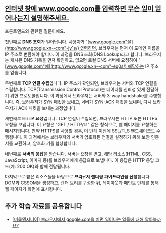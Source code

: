 ## [인터넷 창에 www.google.com를 입력하면 무슨 일이 일어나는지 설명해주세요.](https://www.maeil-mail.kr/question/20)

프론트엔드와 관련된 질문이에요.

첫번째로 **DNS 조회**가 일어납니다. 사용자가 "[www.google.com"을](http://www.google.xn--com"-jy1s/) 입력하면, 브라우저는 먼저 이 도메인 이름을 IP 주소로 변환해야 합니다. 이 과정을 DNS 조회(DNS Lookup)라고 합니다. 브라우저는 캐시된 DNS 기록을 먼저 확인하고, 없으면 로컬 DNS 서버에 요청하여 "[www.google.com"에](http://www.google.xn--com"-eg0s/) 해당하는 IP 주소를 얻습니다.

두번째로 **TCP 연결 수립**입니다. IP 주소가 확인되면, 브라우저는 서버와 TCP 연결을 수립합니다. TCP(Transmission Control Protocol)는 데이터를 신뢰성 있게 전달하기 위한 프로토콜입니다. 이 과정에서 브라우저는 서버와 3-way handshake를 수행합니다. 즉, 브라우저가 SYN 패킷을 보내고, 서버가 SYN-ACK 패킷을 보내며, 다시 브라우저가 ACK 패킷을 보내는 과정입니다.

세번째로 **HTTP 요청**입니다. TCP 연결이 수립되면, 브라우저는 HTTP 또는 HTTPS 요청을 보냅니다. 이 요청은 "GET / HTTP/1.1" 같은 형식으로, 웹 페이지를 요청하는 메시지입니다. 만약 HTTPS를 사용할 경우, 이 단계 이전에 SSL/TLS 핸드셰이크도 수행됩니다. 이 과정에서는 브라우저와 서버가 암호화된 연결을 설정하기 위해 보안 인증서를 교환하고, 암호화 키를 협상합니다.

네번째로 **서버의 응답**을 받습니다. 서버는 요청을 받고, 해당 리소스(HTML, CSS, JavaScript, 이미지 등)를 브라우저에게 응답으로 보냅니다. 이 응답은 HTTP 응답 코드(예: 200 OK)와 함께 전달됩니다.

마지막으로 받은 리소스들을 바탕으로 **브라우저 렌더링 파이프라인을 진행**합니다. DOM과 CSSOM을 생성하고, 렌더 트리를 구성한 뒤, 레이아웃과 페인트 단계를 통해 웹 페이지가 화면에 표시됩니다.

## 추가 학습 자료를 공유합니다.

- [[미쿡엔지니어] 브라우저에서 google.com을 치면 일어나는 일들에 대해 알아볼까요?](https://www.youtube.com/watch?v=0Oqkw8wVY_c)